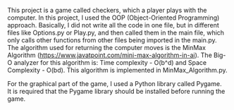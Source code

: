 This project is a game called checkers, which a player plays with the computer. 
In this project, I used the OOP (Object-Oriented Programming) approach. 
Basically, I did not write all the code in one file, but in different files like 
Options.py or Play.py, and then called them in the main file, which only calls other 
functions from other files being imported in the main.py. 
The algorithm used for returning the computer moves is the MinMax Algorithm (https://www.javatpoint.com/mini-max-algorithm-in-ai). 
The Big-O analyzer for this algorithm is: Time complexity - O(b^d) and Space Complexity - O(bd). This algorithm is implemented in MinMax_Algorithm.py.



For the graphical part of the game, I used a Python library called Pygame.                                     
It is required that the Pygame library should be installed before running the game.
